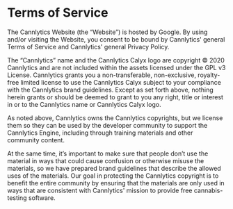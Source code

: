 # Terms of Service

The Cannlytics Website (the “Website”) is hosted by Google. By using and/or visiting the Website, you consent to be bound by Cannlytics' general Terms of Service and Cannlytics' general Privacy Policy.

The “Cannlytics” name and the Cannlytics Calyx logo are copyright © 2020 Cannlytics and are not included within the assets licensed under the GPL v3 License. Cannlytics grants you a non-transferable, non-exclusive, royalty-free limited license to use the Cannlytics Calyx subject to your compliance with the Cannlytics brand guidelines. Except as set forth above, nothing herein grants or should be deemed to grant to you any right, title or interest in or to the Cannlytics name or Cannlytics Calyx logo.

As noted above, Cannlytics owns the Cannlytics copyrights, but we license them so they can be used by the developer community to support the Cannlytics Engine, including through training materials and other community content.

At the same time, it’s important to make sure that people don’t use the material in ways that could cause confusion or otherwise misuse the materials, so we have prepared brand guidelines that describe the allowed uses of the materials. Our goal in protecting the Cannlytics copyright is to benefit the entire community by ensuring that the materials are only used in ways that are consistent with Cannlytics' mission to provide free cannabis-testing software.
